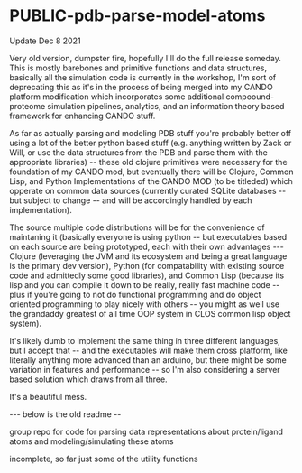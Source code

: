 # PUBLIC-pdb-parse-model-atoms

Update Dec 8 2021

Very old version, dumpster fire, hopefully I'll do the full release someday. This is mostly barebones and primitive functions and data structures, basically all the simulation code is currently in the workshop, I'm sort of deprecating this as it's in the process of being merged into my CANDO platform modification which incorporates some additional compoound-proteome simulation pipelines, analytics, and an information theory based framework for enhancing CANDO stuff.

As far as actually parsing and modeling PDB stuff you're probably better off using a lot of the better python based stuff (e.g. anything written by Zack or Will, or use the data structures from the PDB and parse them with the appropriate libraries) -- these old clojure primitives were necessary for the foundation of my CANDO mod, but eventually there will be Clojure, Common Lisp, and Python Implementations of the CANDO MOD (to be titleded) which opperate on common data sources (currently curated SQLite databases -- but subject to change -- and will be accordingly handled by each implementation). 

The source multiple code distributions will be for the convenience of maintaning it (basically everyone is using python -- but executables based on each source are being prototyped, each with their own advantages --- Clojure (leveraging the JVM and its ecosystem and being a great language is the primary dev version), Python (for compatability with existing source code and admittedly some good libraries), and Common Lisp (because its lisp and you can compile it down to be really, really fast machine code -- plus if you're going to not do functional programming and do object oriented programming to play nicely with others -- you might as well use the grandaddy greatest of all time OOP system in CLOS common lisp object system).

It's likely dumb to implement the same thing in three different languages, but I accept that -- and the executables will make them cross platform, like literally anything more advanced than an arduino, but there might be some variation in features and performance -- so I'm also considering a server based solution which draws from all three.

It's a beautiful mess.

--- below is the old readme --

group repo for code for parsing data representations about protein/ligand atoms and modeling/simulating these atoms

incomplete, so far just some of the utility functions
